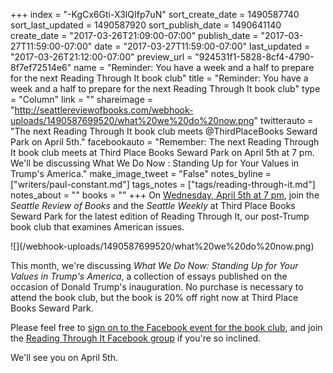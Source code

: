 +++
index = "-KgCx6Gti-X3lQIfp7uN"
sort_create_date = 1490587740
sort_last_updated = 1490587920
sort_publish_date = 1490641140
create_date = "2017-03-26T21:09:00-07:00"
publish_date = "2017-03-27T11:59:00-07:00"
date = "2017-03-27T11:59:00-07:00"
last_updated = "2017-03-26T21:12:00-07:00"
preview_url = "924531f1-5828-8cf4-4790-8f7ef72514e6"
name = "Reminder: You have a week and a half to prepare for the next Reading Through It book club"
title = "Reminder: You have a week and a half to prepare for the next Reading Through It book club"
type = "Column"
link = ""
shareimage = "http://seattlereviewofbooks.com/webhook-uploads/1490587699520/what%20we%20do%20now.png"
twitterauto = "The next Reading Through It book club meets @ThirdPlaceBooks Seward Park on April 5th."
facebookauto = "Remember: The next Reading Through It book club meets at Third Place Books Seward Park on April 5th at 7 pm. We'll be discussing What We Do Now : Standing Up for Your Values in Trump's America."
make_image_tweet = "False"
notes_byline = ["writers/paul-constant.md"]
tags_notes = ["tags/reading-through-it.md"]
notes_about = ""
books = ""
+++
On [Wednesday, April 5th at 7 pm](http://www.thirdplacebooks.com/event/reading-through-it-book-club-what-we-do-now-standing-your-values-trumps-america), join the *Seattle Review of Books* and the *Seattle Weekly* at Third Place Books Seward Park for the latest edition of Reading Through It, our post-Trump book club that examines American issues.

<p class="image-left">![](/webhook-uploads/1490587699520/what%20we%20do%20now.png)</p>

This month, we're discussing *What We Do Now: Standing Up for Your Values in Trump's America*, a collection of essays published on the occasion of Donald Trump's inauguration. No purchase is necessary to attend the book club, but the book is 20% off right now at Third Place Books Seward Park.

Please feel free to [sign on to the Facebook event for the book club](https://www.facebook.com/events/418327518517066/), and join the [Reading Through It Facebook group](https://www.facebook.com/groups/readingthroughit/?hc_ref=SEARCH) if you're so inclined. 

We'll see you on April 5th.